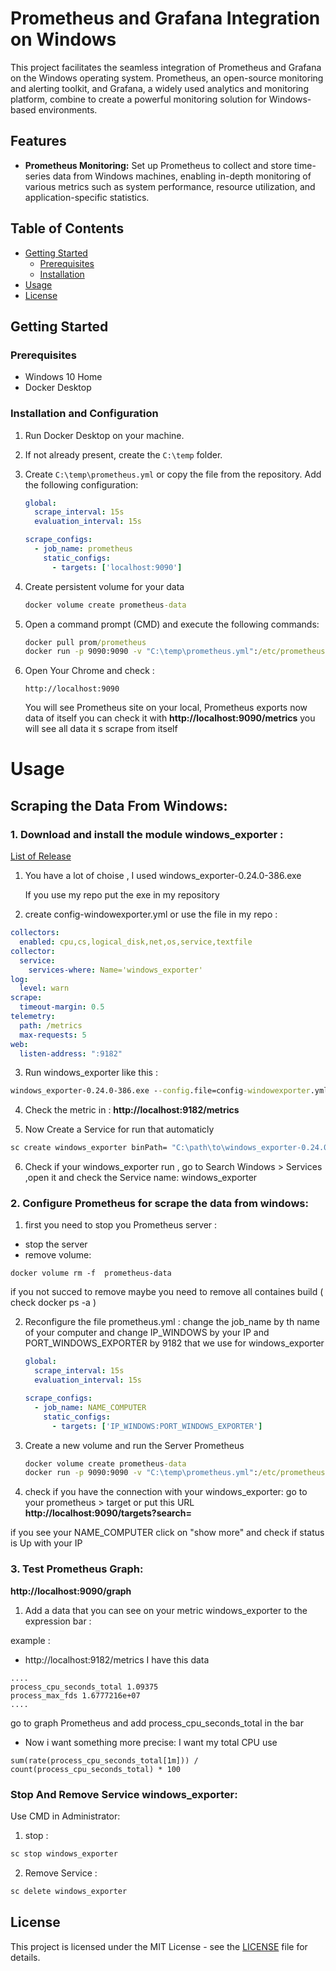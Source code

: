# Prometheus and Grafana Integration on Windows

This project facilitates the seamless integration of Prometheus and Grafana on the Windows operating system. Prometheus, an open-source monitoring and alerting toolkit, and Grafana, a widely used analytics and monitoring platform, combine to create a powerful monitoring solution for Windows-based environments.

## Features

- **Prometheus Monitoring:** Set up Prometheus to collect and store time-series data from Windows machines, enabling in-depth monitoring of various metrics such as system performance, resource utilization, and application-specific statistics.

## Table of Contents

- [Getting Started](#getting-started)
  - [Prerequisites](#prerequisites)
  - [Installation](#installation)
- [Usage](#usage)
- [License](#license)

## Getting Started

### Prerequisites

- Windows 10 Home
- Docker Desktop

### Installation and Configuration

1. Run Docker Desktop on your machine.
2. If not already present, create the `C:\temp` folder.
3. Create `C:\temp\prometheus.yml` or copy the file from the repository. Add the following configuration:

    ```yaml
    global:
      scrape_interval: 15s
      evaluation_interval: 15s
    
    scrape_configs:
      - job_name: prometheus
        static_configs:
          - targets: ['localhost:9090']
    ```
    
4. Create persistent volume for your data
	```cmd
	docker volume create prometheus-data
	```
5. Open a command prompt (CMD) and execute the following commands:

    ```cmd
    docker pull prom/prometheus
    docker run -p 9090:9090 -v "C:\temp\prometheus.yml":/etc/prometheus/prometheus.yml -v prometheus-data:/prometheus prom/prometheus
    ```
6. Open Your Chrome and check :
	```
	http://localhost:9090
	```
	You will see Prometheus site on your local,  Prometheus exports now data of itself
	you can check it with **http://localhost:9090/metrics** you will see all data it s scrape from itself
	
	
# Usage

## Scraping the Data From Windows:

### 1. Download and install the module windows_exporter :

[List of Release](https://github.com/prometheus-community/windows_exporter/releases)

1. You have a lot of choise , I used windows_exporter-0.24.0-386.exe

	If you use my repo put the exe in my repository

2. create config-windowexporter.yml or use the file in my repo :
```yml
collectors:
  enabled: cpu,cs,logical_disk,net,os,service,textfile
collector:
  service:
    services-where: Name='windows_exporter'
log:
  level: warn
scrape:
  timeout-margin: 0.5
telemetry:
  path: /metrics
  max-requests: 5
web:
  listen-address: ":9182"
```

3. Run windows_exporter like this :
```cmd
windows_exporter-0.24.0-386.exe --config.file=config-windowexporter.yml
``` 

4. Check the metric in : **http://localhost:9182/metrics**

5. Now Create a Service for run that automaticly 

```cmd
sc create windows_exporter binPath= "C:\path\to\windows_exporter-0.24.0-386.exe --config.file=C:\path\to\config-windowexporter.yml"
```

6. Check if your windows_exporter run , go to Search Windows > Services ,open it and check the Service name: windows_exporter

### 2. Configure Prometheus for scrape the data from windows:

1. first you need to stop you Prometheus server :

- stop the server
- remove volume:
```
docker volume rm -f  prometheus-data
```
if you not succed to remove maybe you need to remove all containes build ( check docker ps -a )

2. Reconfigure the file prometheus.yml :
change the job_name by th name of your computer and change IP_WINDOWS by your IP and PORT_WINDOWS_EXPORTER by 9182 that we use for windows_exporter

    ```yaml
    global:
      scrape_interval: 15s
      evaluation_interval: 15s
    
    scrape_configs:
      - job_name: NAME_COMPUTER
        static_configs:
          - targets: ['IP_WINDOWS:PORT_WINDOWS_EXPORTER']
    ```
	
3. Create a new volume and run the Server Prometheus 
	```cmd
	docker volume create prometheus-data
	docker run -p 9090:9090 -v "C:\temp\prometheus.yml":/etc/prometheus/prometheus.yml -v prometheus-data:/prometheus prom/prometheus
	```
4. check if you have the connection with your windows_exporter:
go to your prometheus > target or put this URL **http://localhost:9090/targets?search=**

if you see your NAME_COMPUTER click on "show more" and check if status is Up with your IP 

### 3. Test Prometheus Graph:

**http://localhost:9090/graph**

1. Add a data that you can see on your metric windows_exporter to the expression bar :

example :
* http://localhost:9182/metrics
I have this data 
```
....
process_cpu_seconds_total 1.09375
process_max_fds 1.6777216e+07
....

```
go to graph Prometheus and add process_cpu_seconds_total in the bar 

* Now i want something more precise:
I want my total CPU use 
```
sum(rate(process_cpu_seconds_total[1m])) / count(process_cpu_seconds_total) * 100
```

### Stop And Remove Service windows_exporter:

Use CMD in Administrator:
1. stop :

```cmd
sc stop windows_exporter
```

2. Remove Service :
```cmd
sc delete windows_exporter
```

## License

This project is licensed under the MIT License - see the [LICENSE](LICENSE) file for details.
